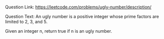 Question Link: 
https://leetcode.com/problems/ugly-number/description/

Question Text:
An ugly number is a positive integer whose prime factors are limited to 2, 3, and 5.

Given an integer n, return true if n is an ugly number.